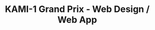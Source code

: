 ---
title: KAMI-1 Grand Prix - Web Design / Web App
description: This is a tournament, a Grand Prix, for aspiring young/fresh stylists in Japan to be certified as a KAMI CHARISMA stylist, a high honor like getting noticed in Michelin Guide.  
bodyText: This is just currently a landing page only, while a full app is being created at this moment, as I have done the UIUX design and also taking the role of a front-end developer.  In taking the concept of M-1 Grand Prix (a famous MANZAI competition that is done annually for comedians), this event is for stylists who want to be certified as a KAMI CHARISMA stylist by posting their creative video of why one (or a group) is so special.  Every design in this website and also the app is the 'easy-to-understand' design since many stylists and beauticians in Japan lack skills in PCs or technical terms. 
img: KAMI-1.png
alt: KAMI-1
url: https://kami-1.com/
---